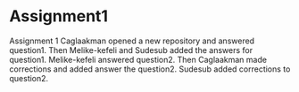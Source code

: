 # Assignment1
Assignment 1
Caglaakman opened a new repository and answered question1. Then Melike-kefeli and Sudesub added the answers for question1.
Melike-kefeli answered question2. Then Caglaakman made corrections and added answer the question2.
Sudesub added corrections to question2.